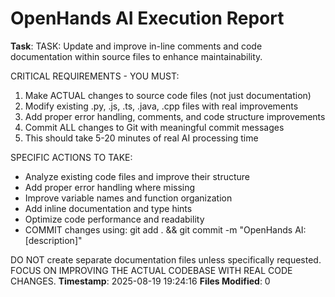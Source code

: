 # OpenHands AI Execution Report

**Task**: 
TASK: Update and improve in-line comments and code documentation within source files to enhance maintainability.

CRITICAL REQUIREMENTS - YOU MUST:
1. Make ACTUAL changes to source code files (not just documentation)
2. Modify existing .py, .js, .ts, .java, .cpp files with real improvements
3. Add proper error handling, comments, and code structure improvements
4. Commit ALL changes to Git with meaningful commit messages
5. This should take 5-20 minutes of real AI processing time

SPECIFIC ACTIONS TO TAKE:
- Analyze existing code files and improve their structure
- Add proper error handling where missing
- Improve variable names and function organization
- Add inline documentation and type hints
- Optimize code performance and readability
- COMMIT changes using: git add . && git commit -m "OpenHands AI: [description]"

DO NOT create separate documentation files unless specifically requested.
FOCUS ON IMPROVING THE ACTUAL CODEBASE WITH REAL CODE CHANGES.
**Timestamp**: 2025-08-19 19:24:16
**Files Modified**: 0

